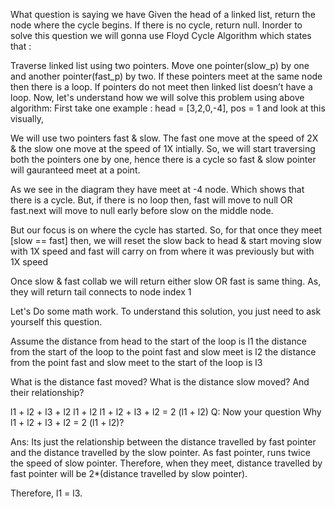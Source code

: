 ​What question is saying we have Given the head of a linked list, return the node where the cycle begins. If there is no cycle, return null.
Inorder to solve this question we will gonna use Floyd Cycle Algorithm which states that :

Traverse linked list using two pointers.
Move one pointer(slow_p) by one and another pointer(fast_p) by two.
If these pointers meet at the same node then there is a loop. If pointers do not meet then linked list doesn’t have a loop.
Now, let's understand how we will solve this problem using above algorithm:
First take one example : head = [3,2,0,-4], pos = 1 and look at this visually,


We will use two pointers fast & slow. The fast one move at the speed of 2X & the slow one move at the speed of 1X intially.
So, we will start traversing both the pointers one by one, hence there is a cycle so fast & slow pointer will gauranteed meet at a point.


As we see in the diagram they have meet at -4 node. Which shows that there is a cycle. But, if there is no loop then, fast will move to null OR fast.next will move to null early before slow on the middle node.

But our focus is on where the cycle has started. So, for that once they meet [slow == fast] then, we will reset the slow back to head & start moving slow with 1X speed and fast will carry on from where it was previously but with 1X speed

Once slow & fast collab we will return either slow OR fast is same thing. As, they will return tail connects to node index 1


Let's Do some math work. To understand this solution, you just need to ask yourself this question.

Assume the distance from head to the start of the loop is l1
the distance from the start of the loop to the point fast and slow meet is l2
the distance from the point fast and slow meet to the start of the loop is l3

What is the distance fast moved? What is the distance slow moved? And their relationship?

l1 + l2 + l3 + l2
l1 + l2
l1 + l2 + l3 + l2 = 2 (l1 + l2)
Q: Now your question Why l1 + l2 + l3 + l2 = 2 (l1 + l2)?

Ans: Its just the relationship between the distance travelled by fast pointer and the distance travelled by the slow pointer.
As fast pointer, runs twice the speed of slow pointer. Therefore, when they meet, distance travelled by fast pointer will be 2*(distance travelled by slow pointer).

Therefore, l1 = l3.


